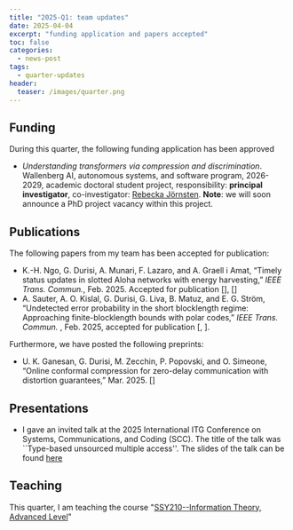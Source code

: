 ```yaml
---
title: "2025-Q1: team updates"
date: 2025-04-04
excerpt: "funding application and papers accepted"
toc: false 
categories:
  - news-post 
tags:
  - quarter-updates
header:
  teaser: /images/quarter.png
---
```

## Funding

During this quarter, the following funding application has been approved

- *Understanding transformers via compression and discrimination*. Wallenberg AI, autonomous systems, and software program,
2026-2029, academic doctoral student project, responsibility: **principal investigator**,
co-investigator: [Rebecka Jörnsten](https://www.math.chalmers.se/~jornsten/). **Note**: we
will soon announce a PhD project vacancy within this project.

## Publications

The following papers from my team has been accepted for publication:

- K.-H. Ngo, G. Durisi, A. Munari, F. Lazaro, and A. Graell i Amat, “Timely status
  updates in slotted Aloha networks with energy harvesting,” <em>IEEE Trans. Commun.</em>, Feb. 2025. Accepted for publication [<a href="https://arxiv.org/abs/2404.18990"><i class="fas fa-book"></i></a>], [<a href="https://github.com/khachoang1412/AoI_slottedALOHA_energyHarvesting"><i class="fab fa-github"></i></a>]
- A. Sauter, A. O. Kislal, G. Durisi, G. Liva, B. Matuz, and E. G. Ström, “Undetected error probability
in the short blocklength regime: Approaching finite-blocklength bounds with polar codes,” <em>IEEE Trans.
Commun. </em>, Feb. 2025, accepted for publication [<a href="https://arxiv.org/abs/2503.02782"><i class="fas fa-book"></i></a>, <a href="ttps://github.com/OguzKislal/ErrorDetection InfoTheory"><i class="fab fa-github"></i></a>].

Furthermore, we have posted the following preprints:

- U. K. Ganesan, G. Durisi, M. Zecchin, P. Popovski, and O. Simeone, “Online conformal compression for
zero-delay communication with distortion guarantees,” Mar. 2025. [<a href="http://arxiv.org/abs/2503.08340"><i class="fas fa-book"></i></a>]

## Presentations

- I gave an invited talk at the 2025 International ITG Conference on Systems,
Communications, and Coding (SCC). The title of the talk was ``Type-based unsourced
multiple access''. The slides of the talk can be found
[here](/files/2025/2025-03-tuma-scc.pdf)

<!-- ## Team Members -->

## Teaching

This quarter, I am teaching the course "[SSY210--Information Theory, Advanced Level](https://chalmers.instructure.com/courses/34114)"
<!-- ## Service -->
